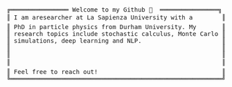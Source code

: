 <pre>
╔════════════════ Welcome to my Github 👋  ════════════════╗ 😄               
║ I am aresearcher at La Sapienza University with a        ║ ┣━━ 🌎 Repositories                         
║ PhD in particle physics from Durham University. My       ║ ┃   ┣━━ Heston Model                    
║ research topics include stochastic calculus, Monte Carlo ║ ┃   ┣━━ Black-Scholes and Greeks                       
║ simulations, deep learning and NLP.                      ║ ┃   ┣━━ Deep Hedging                       
║                                                          ║ ┃   ┣━━                         
║                                                          ║ ┃   ┗━━                             
║                                                          ║ ┗━━ 📚 Particle Physics Articles                
║ Feel free to reach out!                                  ║     ┣━━ Electric dipole moments, new forces and dark matter             
╚══════════════════════════════════════════════════════════╝     ┣━━   
                                                                 ┣━━ 
                                                                 ┗━━  
</pre>
